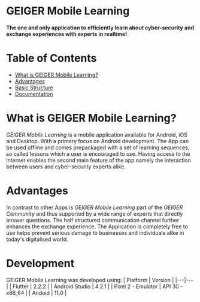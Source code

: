 # GEIGER Mobile Learning

**The one and only application to efficiently learn about cyber-security and exchange experiences with experts in realtime!**

# Table of Contents
- [What is GEIGER Mobile Learning?](#what-is-geiger-mobile-learning)
- [Advantages](#advantages)
- [Basic Structure](#basic-structure)
- [Documentation](#documentation)

# What is GEIGER Mobile Learning?
*GEIGER Mobile Learning* is a mobile application available for Android, iOS and Desktop. 
With a primary focus on Android development. The App can be used offline and comes prepackaged with a set of learning sequences, so called lessons which a user is encouraged to use.
Having access to the internet enables the second main feature of the app namely the interaction between users and cyber-security experts alike.

# Advantages
In contrast to other Apps is *GEIGER Mobile Learning* part of the *GEIGER Community* and thus supported by a wide range of experts that directly answer questions.
The half structured communication channel further enhances the exchange experience. The Application is completely free to use helps prevent serious damage to businesses and individuals alike in today's digitalised world.

# Development
GEIGER Mobile Learning was developed using:
| Platform | Version | 
|---|---|
| Flutter | 2.2.2 | 
| Android Studio  | 4.2.1 | 
| Pixel 2 - Emulator  | API 30 - x86_64 | 
| Andoid | 11.0 |
